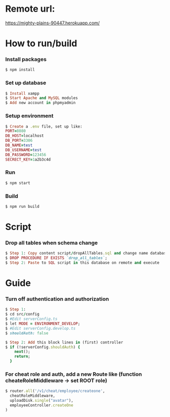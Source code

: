 # Remote url:
https://mighty-plains-90447.herokuapp.com/
# How to run/build

### Install packages
```ruby
$ npm install
```
### Set up database
```ruby
$ Install xampp
$ Start Apache and MySQL modules
$ Add new account in phpmyadmin
```
### Setup environment
```ruby
$ Create a .env file, set up like:
PORT=8080
DB_HOST=localhost
DB_PORT=3306
DB_NAME=test
DB_USERNAME=test
DB_PASSWORD=123456
SECRECT_KEY=1a2b3c4d
```
### Run
```ruby
$ npm start
```
### Build
```ruby
$ npm run build
```

# Script
### Drop all tables when schema change
```ruby
$ Step 1: Copy content script/dropAllTables.sql and change name database
$ DROP PROCEDURE IF EXISTS `drop_all_tables`;
$ Step 2: Paste to SQL script in this database on remote and execute
```
# Guide
### Turn off authentication and authorization
```ruby
$ Step 1:
$ cd src/config
$ #Edit serverConfig.ts
$ let MODE = ENVIRONMENT_DEVELOP;
$ #Edit serverConfig.develop.ts
$ shouldAuth: false
```
```ruby
$ Step 2: Add this block lines in (first) controller
$ if (!serverConfig.shouldAuth) {
    next();
    return;
  }
```
### For cheat role and auth, add a new Route like (function cheateRoleMiddleware -> set ROOT role)
```ruby
$ router.all('/v1/cheat/employee/createone',
  cheatRoleMiddleware,
  uploadDisk.single("avatar"),
  employeeController.createOne
)
```